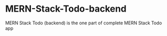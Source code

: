 # MERN-Stack-Todo-backend
MERN Stack Todo (backend) is the one part of complete MERN Stack Todo app
